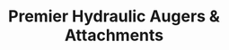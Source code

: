 ---
title: "Premier Hydraulic Augers & Attachments"
url: /fort-wayne/premier-hydraulic-augers-and-attachments/
shop: car repair
---